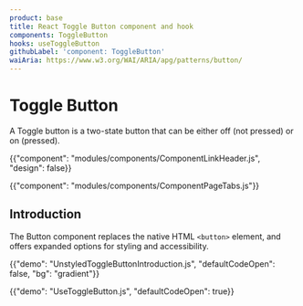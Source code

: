 ```yaml
---
product: base
title: React Toggle Button component and hook
components: ToggleButton
hooks: useToggleButton
githubLabel: 'component: ToggleButton'
waiAria: https://www.w3.org/WAI/ARIA/apg/patterns/button/
---
```


# Toggle Button

<p class="description">A Toggle button is a two-state button that can be either off (not pressed) or on (pressed).</p>

{{"component": "modules/components/ComponentLinkHeader.js", "design": false}}

{{"component": "modules/components/ComponentPageTabs.js"}}

## Introduction

The Button component replaces the native HTML `<button>` element, and offers expanded options for styling and accessibility.

{{"demo": "UnstyledToggleButtonIntroduction.js", "defaultCodeOpen": false, "bg": "gradient"}}

<!-- Will want to make:
toggle button
toggle button group

think about:
- where should the context go? definitely in the toggle button group, but not sure about toggle button (think single toggle)
- I think you'll use the toggle button group context in the single toggle button.
 -->

<!-- simple single button from MUI docs -->
<!-- <ToggleButton
  value="check"
  selected={selected}
  onChange={() => {
    setSelected(!selected);
  }}
>
  <CheckIcon />
</ToggleButton> -->

{{"demo": "UseToggleButton.js", "defaultCodeOpen": true}}
